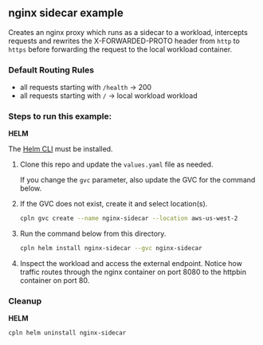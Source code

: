 ## nginx sidecar example

Creates an nginx proxy which runs as a sidecar to a workload, intercepts requests and rewrites the X-FORWARDED-PROTO header from `http` to `https` before forwarding the request to the local workload container.

### Default Routing Rules

- all requests starting with `/health` -> 200
- all requests starting with `/` -> local workload workload

### Steps to run this example:

**HELM**

The [Helm CLI](https://helm.sh/docs/intro/install/#through-package-managers) must be installed.

1. Clone this repo and update the `values.yaml` file as needed.

   If you change the `gvc` parameter, also update the GVC for the command below.

2. If the GVC does not exist, create it and select location(s).

   ```bash
   cpln gvc create --name nginx-sidecar --location aws-us-west-2
   ```

3. Run the command below from this directory.

   ```bash
   cpln helm install nginx-sidecar --gvc nginx-sidecar

   ```

4. Inspect the workload and access the external endpoint. Notice how traffic routes through the nginx container on port 8080 to the httpbin container on port 80.

### Cleanup

**HELM**

```bash
cpln helm uninstall nginx-sidecar
```
